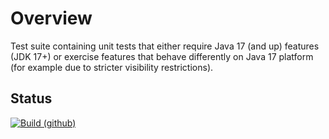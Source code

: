 # Overview

Test suite containing unit tests that either require Java 17 (and up) features (JDK 17+)
or exercise features that behave differently on Java 17 platform (for example due
to stricter visibility restrictions).

## Status

[![Build (github)](https://github.com/FasterXML/jackson-jdk17-compat-test/actions/workflows/main.yml/badge.svg)](https://github.com/FasterXML/jackson-jdk17-compat-test/actions/workflows/main.yml)

